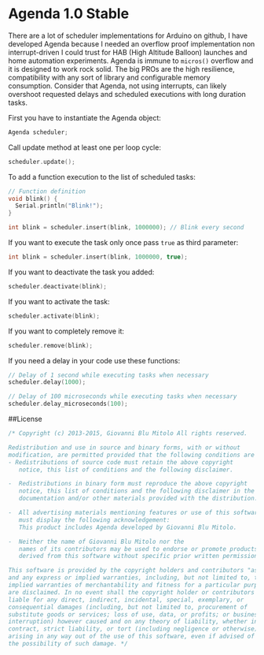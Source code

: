 Agenda 1.0 Stable
======

There are a lot of scheduler implementations for Arduino on github, I have developed Agenda because I needed an overflow proof implementation non interrupt-driven I could trust for HAB (High Altitude Balloon) launches and home automation experiments. Agenda is immune to `micros()` overflow and it is designed to work rock solid. The big PROs are the high resilience, compatibility with any sort of library and configurable memory consumption. Consider that Agenda, not using interrupts, can likely overshoot requested delays and scheduled executions with long duration tasks.

First you have to instantiate the Agenda object:
```cpp
Agenda scheduler;
```

Call update method at least one per loop cycle:
```cpp
scheduler.update();
```

To add a function execution to the list of scheduled tasks:
```cpp
// Function definition
void blink() {
  Serial.println("Blink!");
}

int blink = scheduler.insert(blink, 1000000); // Blink every second 
```

If you want to execute the task only once pass `true` as third parameter:
```cpp
int blink = scheduler.insert(blink, 1000000, true);
```

If you want to deactivate the task you added:
```cpp
scheduler.deactivate(blink);
```

If you want to activate the task:
```cpp
scheduler.activate(blink);
```

If you want to completely remove it:
```cpp
scheduler.remove(blink);
```

If you need a delay in your code use these functions:
```cpp
// Delay of 1 second while executing tasks when necessary
scheduler.delay(1000); 

// Delay of 100 microseconds while executing tasks when necessary
scheduler.delay_microseconds(100); 
```

##License
```cpp
/* Copyright (c) 2013-2015, Giovanni Blu Mitolo All rights reserved.

Redistribution and use in source and binary forms, with or without
modification, are permitted provided that the following conditions are met:
- Redistributions of source code must retain the above copyright
   notice, this list of conditions and the following disclaimer.

-  Redistributions in binary form must reproduce the above copyright
   notice, this list of conditions and the following disclaimer in the
   documentation and/or other materials provided with the distribution.

-  All advertising materials mentioning features or use of this software
   must display the following acknowledgement:
   This product includes Agenda developed by Giovanni Blu Mitolo.

-  Neither the name of Giovanni Blu Mitolo nor the
   names of its contributors may be used to endorse or promote products
   derived from this software without specific prior written permission.

This software is provided by the copyright holders and contributors "as is" 
and any express or implied warranties, including, but not limited to, the 
implied warranties of merchantability and fitness for a particular purpose 
are disclaimed. In no event shall the copyright holder or contributors be 
liable for any direct, indirect, incidental, special, exemplary, or 
consequential damages (including, but not limited to, procurement of 
substitute goods or services; loss of use, data, or profits; or business 
interruption) however caused and on any theory of liability, whether in 
contract, strict liability, or tort (including negligence or otherwise) 
arising in any way out of the use of this software, even if advised of 
the possibility of such damage. */
```
